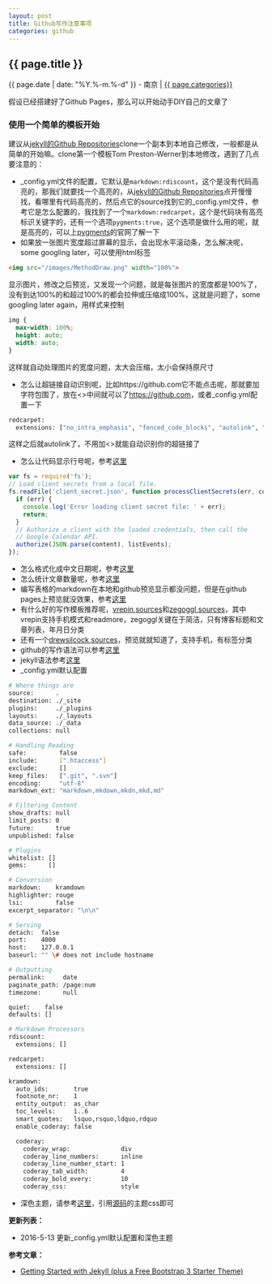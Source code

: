 ```yaml
---
layout: post
title: Github写作注意事项
categories: github
---
```


## {{ page.title }}

{{ page.date | date: "%Y.%-m.%-d" }} - 南京 | <a href="/archive#{{ page.categories }}">{{ page.categories}}</a>

假设已经搭建好了Github Pages，那么可以开始动手DIY自己的文章了

### 使用一个简单的模板开始

建议从[jekyll的Github Repositories][1]clone一个副本到本地自己修改，一般都是从简单的开始嘛。clone第一个模板Tom Preston-Werner到本地修改，遇到了几点要注意的：

* \_config.yml文件的配置，它默认是`markdown:rdiscount`，这个是没有代码高亮的，那我们就要找一个高亮的，从[jekyll的Github Repositories][1]点开慢慢找，看哪里有代码高亮的，然后点它的source找到它的\_config.yml文件，参考它是怎么配置的，我找到了一个`markdown:redcarpet`，这个是代码块有高亮标识关键字的，还有一个选项`pygments:true`，这个选项是做什么用的呢，就是高亮的，可以上[pygments][2]的官网了解一下
* 如果放一张图片宽度超过屏幕的显示，会出现水平滚动条，怎么解决呢，some googling later，可以使用html标签

```html
<img src="/images/MethodDraw.png" width="100%">
```
显示图片，修改之后预览，又发现一个问题，就是每张图片的宽度都是100%了，没有到达100%的和超过100%的都会拉伸或压缩成100%，这就是问题了，some googling later again，用样式来控制

```css
img {
  max-width: 100%;
  height: auto;
  width: auto;
}
```
这样就自动处理图片的宽度问题，太大会压缩，太小会保持原尺寸

* 怎么让超链接自动识别呢，比如https://github.com它不能点击呢，那就要加字符包围了，放在<>中间就可以了<https://github.com>，或者\_config.yml配置一下

```sh
redcarpet:
  extensions: ["no_intra_emphasis", "fenced_code_blocks", "autolink", "tables", "with_toc_data"]
```

这样之后就autolink了，不用加<>就能自动识别你的超链接了

* 怎么让代码显示行号呢，参考[这里][3]

```javascript
var fs = require('fs');
// Load client secrets from a local file.
fs.readFile('client_secret.json', function processClientSecrets(err, content) {
  if (err) {
    console.log('Error loading client secret file: ' + err);
    return;
  }
  // Authorize a client with the loaded credentials, then call the
  // Google Calendar API.
  authorize(JSON.parse(content), listEvents);
});
```

* 怎么格式化成中文日期呢，参考[这里][4]
* 怎么统计文章数量呢，参考[这里][5]
* 编写表格的markdown在本地和github预览显示都没问题，但是在github pages上预览就没效果，参考[这里][6]
* 有什么好的写作模板推荐呢，[vrepin][7],[sources][8]和[zegoggl][9],[sources][10]，其中vrepin支持手机模式和readmore，zegoggl关键在于简洁，只有博客标题和文章列表，年月日分类
* 还有一个[drewsilcock][11],[sources][12]，预览就就知道了，支持手机，有标签分类
* github的写作语法可以参考[这里][13]
* jekyll语法参考[这里][14]
* \_config.yml默认配置

```sh
# Where things are
source:      .
destination: ./_site
plugins:     ./_plugins
layouts:     ./_layouts
data_source: ./_data
collections: null

# Handling Reading
safe:         false
include:      [".htaccess"]
exclude:      []
keep_files:   [".git", ".svn"]
encoding:     "utf-8"
markdown_ext: "markdown,mkdown,mkdn,mkd,md"

# Filtering Content
show_drafts: null
limit_posts: 0
future:      true
unpublished: false

# Plugins
whitelist: []
gems:      []

# Conversion
markdown:    kramdown
highlighter: rouge
lsi:         false
excerpt_separator: "\n\n"

# Serving
detach:  false
port:    4000
host:    127.0.0.1
baseurl: "" \# does not include hostname

# Outputting
permalink:     date
paginate_path: /page:num
timezone:      null

quiet:    false
defaults: []

# Markdown Processors
rdiscount:
  extensions: []

redcarpet:
  extensions: []

kramdown:
  auto_ids:       true
  footnote_nr:    1
  entity_output:  as_char
  toc_levels:     1..6
  smart_quotes:   lsquo,rsquo,ldquo,rdquo
  enable_coderay: false

  coderay:
    coderay_wrap:              div
    coderay_line_numbers:      inline
    coderay_line_number_start: 1
    coderay_tab_width:         4
    coderay_bold_every:        10
    coderay_css:               style
```

* 深色主题，请参考[这里][16]，引用[源码][17]的主题css即可

**更新列表：**

* 2016-5-13 更新\_config.yml默认配置和深色主题

**参考文章：**

* [Getting Started with Jekyll (plus a Free Bootstrap 3 Starter Theme)][15]


[1]: https://github.com/jekyll/jekyll/wiki/Sites 'jekyll的Github Repositories'
[2]: http://pygments.org/
[3]: http://demisx.github.io/jekyll/2014/01/13/improve-code-highlighting-in-jekyll.html
[4]: https://help.shopify.com/themes/liquid/filters/additional-filters#date
[5]: http://stackoverflow.com/questions/33961893/how-to-create-posts-by-month-and-year-table-in-jekyll-without-plugins
[6]: http://stackoverflow.com/questions/16099153/table-not-render-when-use-redcarpet-in-jekyll-github-pages
[7]: http://vrepin.org/
[8]: https://github.com/vitalyrepin/vrepinblog
[9]: https://zegoggl.es/
[10]: http://github.com/jberkel/zegoggl.es
[11]: https://drewsilcock.co.uk/
[12]: https://github.com/drewsberry/drewsberry.github.io
[13]: https://github.com/LearnShare/Learning-Markdown
[14]: http://jekyllrb.com/docs/templates/
[15]: https://scotch.io/tutorials/getting-started-with-jekyll-plus-a-free-bootstrap-3-starter-theme
[16]: https://stylishthemes.github.io/GitHub-Dark/
[17]: https://github.com/StylishThemes/GitHub-Dark